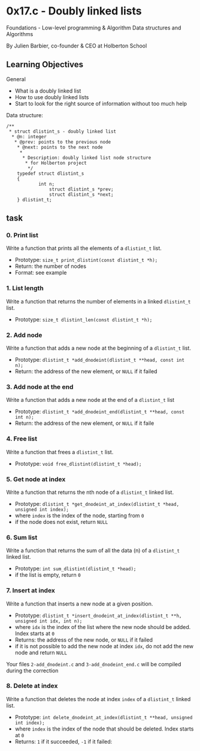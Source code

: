 # 0x17.c - Doubly linked lists

Foundations - Low-level programming & Algorithm  Data structures and Algorithms

By Julien Barbier, co-founder & CEO at Holberton School

## Learning Objectives

General 
-   What is a doubly linked list
-   How to use doubly linked lists
-   Start to look for the right source of information without too much help

Data structure:
```
/**
 * struct dlistint_s - doubly linked list
  * @n: integer
   * @prev: points to the previous node
    * @next: points to the next node
     *
      * Description: doubly linked list node structure
       * for Holberton project
        */
	typedef struct dlistint_s
	{
		    int n;
		        struct dlistint_s *prev;
			    struct dlistint_s *next;
	} dlistint_t;

```

## task
### 0. Print list

Write a function that prints all the elements of a `dlistint_t` list.
-   Prototype:  `size_t print_dlistint(const dlistint_t *h);`
-   Return: the number of nodes
-   Format: see example

### 1. List length
Write a function that returns the number of elements in a linked `dlistint_t` list.
-   Prototype:  `size_t dlistint_len(const dlistint_t *h);`

### 2. Add node
Write a function that adds a new node at the beginning of a `dlistint_t` list.
-   Prototype:  `dlistint_t *add_dnodeint(dlistint_t **head, const int n);`
-   Return: the address of the new element, or  `NULL`  if it failed

### 3. Add node at the end
Write a function that adds a new node at the end of a `dlistint_t` list
-   Prototype:  `dlistint_t *add_dnodeint_end(dlistint_t **head, const int n);`
-   Return: the address of the new element, or  `NULL`  if it faile

### 4. Free list
Write a function that frees a  `dlistint_t`  list.

-   Prototype:  `void free_dlistint(dlistint_t *head);`

### 5. Get node at index
Write a function that returns the nth node of a  `dlistint_t`  linked list.

-   Prototype:  `dlistint_t *get_dnodeint_at_index(dlistint_t *head, unsigned int index);`
-   where  `index`  is the index of the node, starting from  `0`
-   if the node does not exist, return  `NULL`

### 6. Sum list
Write a function that returns the sum of all the data (n) of a  `dlistint_t`  linked list.

-   Prototype:  `int sum_dlistint(dlistint_t *head);`
-   if the list is empty, return  `0`

### 7. Insert at index
Write a function that inserts a new node at a given position.

-   Prototype:  `dlistint_t *insert_dnodeint_at_index(dlistint_t **h, unsigned int idx, int n);`
-   where  `idx`  is the index of the list where the new node should be added. Index starts at  `0`
-   Returns: the address of the new node, or  `NULL`  if it failed
-   if it is not possible to add the new node at index  `idx`, do not add the new node and return  `NULL`

Your files  `2-add_dnodeint.c`  and  `3-add_dnodeint_end.c`  will be compiled during the correction

### 8. Delete at index
Write a function that deletes the node at index  `index`  of a  `dlistint_t`  linked list.

-   Prototype:  `int delete_dnodeint_at_index(dlistint_t **head, unsigned int index);`
-   where  `index`  is the index of the node that should be deleted. Index starts at  `0`
-   Returns:  `1`  if it succeeded,  `-1`  if it failed:
